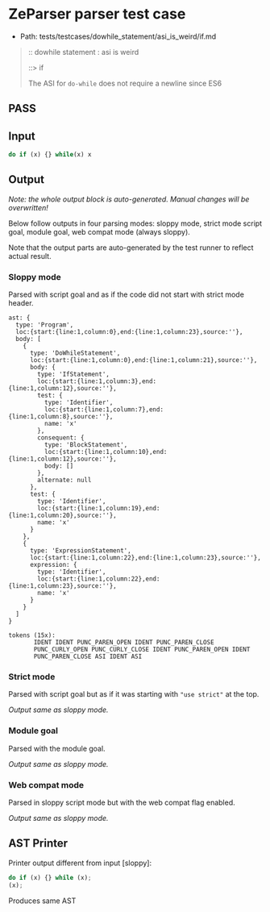 # ZeParser parser test case

- Path: tests/testcases/dowhile_statement/asi_is_weird/if.md

> :: dowhile statement : asi is weird
>
> ::> if
>
> The ASI for `do-while` does not require a newline since ES6

## PASS

## Input

`````js
do if (x) {} while(x) x
`````

## Output

_Note: the whole output block is auto-generated. Manual changes will be overwritten!_

Below follow outputs in four parsing modes: sloppy mode, strict mode script goal, module goal, web compat mode (always sloppy).

Note that the output parts are auto-generated by the test runner to reflect actual result.

### Sloppy mode

Parsed with script goal and as if the code did not start with strict mode header.

`````
ast: {
  type: 'Program',
  loc:{start:{line:1,column:0},end:{line:1,column:23},source:''},
  body: [
    {
      type: 'DoWhileStatement',
      loc:{start:{line:1,column:0},end:{line:1,column:21},source:''},
      body: {
        type: 'IfStatement',
        loc:{start:{line:1,column:3},end:{line:1,column:12},source:''},
        test: {
          type: 'Identifier',
          loc:{start:{line:1,column:7},end:{line:1,column:8},source:''},
          name: 'x'
        },
        consequent: {
          type: 'BlockStatement',
          loc:{start:{line:1,column:10},end:{line:1,column:12},source:''},
          body: []
        },
        alternate: null
      },
      test: {
        type: 'Identifier',
        loc:{start:{line:1,column:19},end:{line:1,column:20},source:''},
        name: 'x'
      }
    },
    {
      type: 'ExpressionStatement',
      loc:{start:{line:1,column:22},end:{line:1,column:23},source:''},
      expression: {
        type: 'Identifier',
        loc:{start:{line:1,column:22},end:{line:1,column:23},source:''},
        name: 'x'
      }
    }
  ]
}

tokens (15x):
       IDENT IDENT PUNC_PAREN_OPEN IDENT PUNC_PAREN_CLOSE
       PUNC_CURLY_OPEN PUNC_CURLY_CLOSE IDENT PUNC_PAREN_OPEN IDENT
       PUNC_PAREN_CLOSE ASI IDENT ASI
`````

### Strict mode

Parsed with script goal but as if it was starting with `"use strict"` at the top.

_Output same as sloppy mode._

### Module goal

Parsed with the module goal.

_Output same as sloppy mode._

### Web compat mode

Parsed in sloppy script mode but with the web compat flag enabled.

_Output same as sloppy mode._

## AST Printer

Printer output different from input [sloppy]:

````js
do if (x) {} while (x);
(x);
````

Produces same AST
